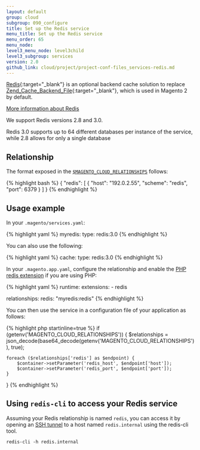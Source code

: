 ```yaml
---
layout: default
group: cloud
subgroup: 090_configure
title: Set up the Redis service
menu_title: Set up the Redis service
menu_order: 65
menu_node:
level3_menu_node: level3child
level3_subgroup: services
version: 2.0
github_link: cloud/project/project-conf-files_services-redis.md
---
```


[Redis](http://redis.io){:target="_blank"} is an optional backend cache solution to replace [Zend_Cache_Backend_File](http://framework.zend.com/apidoc/1.0/Zend_Cache/Backend/Zend_Cache_Backend_File.html){:target="_blank"}, which is used in Magento 2 by default.

[More information about Redis]({{page.baseurl}}config-guide/redis/config-redis.html)

We support Redis versions 2.8 and 3.0.

Redis 3.0 supports up to 64 different databases per instance of the service, while 2.8 allows for only a single database

## Relationship
The format exposed in the [`$MAGENTO_CLOUD_RELATIONSHIPS`]({{page.baseurl}}cloud/env/environment-vars_cloud.html) follows:

{% highlight bash %}
{
    "redis": [
        {
            "host": "192.0.2.55",
            "scheme": "redis",
            "port": 6379
        }
    ]
}
{% endhighlight %}

## Usage example
In your `.magento/services.yaml`:

{% highlight yaml %}
myredis:
    type: redis:3.0
{% endhighlight %}

You can also use the following:

{% highlight yaml %}
cache:
    type: redis:3.0
{% endhighlight %}

In your `.magento.app.yaml`, configure the relationship and enable the [PHP redis extension]({{page.baseurl}}cloud/project/project-conf-files_magento-app.html#cloud-yaml-platform-php) if you are using PHP:

{% highlight yaml %}
runtime:
    extensions:
        - redis

relationships:
    redis: "myredis:redis"
{% endhighlight %}

You can then use the service in a configuration file of your application as follows:

{% highlight php startinline=true %}
if (getenv('MAGENTO_CLOUD_RELATIONSHIPS')) {
    $relationships = json_decode(base64_decode(getenv('MAGENTO_CLOUD_RELATIONSHIPS')), true);

    foreach ($relationships['redis'] as $endpoint) {
        $container->setParameter('redis_host', $endpoint['host']);
        $container->setParameter('redis_port', $endpoint['port']);
    }
}
{% endhighlight %}

## Using `redis-cli` to access your Redis service

Assuming your Redis relationship is named `redis`, you can access it by opening an [SSH tunnel]({{page.baseurl}}cloud/env/environments-start.html#env-start-tunn) to a host named `redis.internal` using the redis-cli tool.

    redis-cli -h redis.internal
